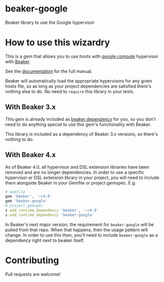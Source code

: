 # beaker-google

Beaker library to use the Google hypervisor

# How to use this wizardry

This is a gem that allows you to use hosts with [google compute](google_compute_engine.md) hypervisor with [Beaker](https://github.com/puppetlabs/beaker).

See the [documentation](docs/manual.md) for the full manual.

Beaker will automatically load the appropriate hypervisors for any given hosts file, so as long as your project dependencies are satisfied there's nothing else to do. No need to `require` this library in your tests.

## With Beaker 3.x
This gem is already included as [beaker dependency](https://github.com/puppetlabs/beaker/blob/master/beaker.gemspec)
for you, so you don't need to do anything special to use this gem's
functionality with Beaker.

This library is included as a dependency of Beaker 3.x versions, so there's nothing to do.

## With Beaker 4.x

As of Beaker 4.0, all hypervisor and DSL extension libraries have been removed and are no longer dependencies. In order to use a specific hypervisor or DSL extension library in your project, you will need to include them alongside Beaker in your Gemfile or project.gemspec. E.g.

~~~ruby
# Gemfile
gem 'beaker', '~>4.0'
gem 'beaker-google'
# project.gemspec
s.add_runtime_dependency 'beaker', '~>4.0'
s.add_runtime_dependency 'beaker-google'
~~~

In Beaker's next major version, the requirement for `beaker-google` will be
pulled from that repo. When that happens, then the usage pattern will change.
In order to use this then, you'll need to include `beaker-google` as a dependency
right next to beaker itself.

# Contributing

Pull requests are welcome!

